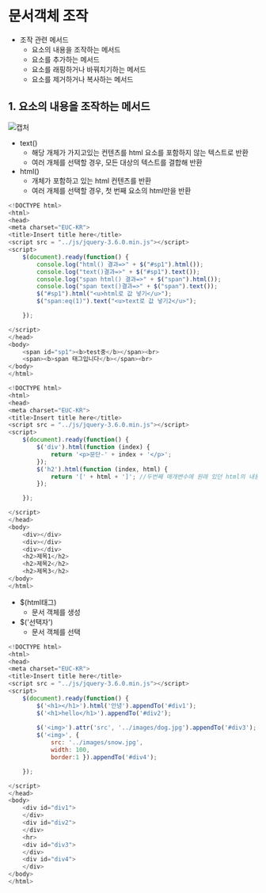 # 문서객체 조작
- 조작 관련 메서드
  - 요소의 내용을 조작하는 메서드
  - 요소를 추가하는 메서드
  - 요소를 래핑하거나 바꿔치기하는 메서드
  - 요소를 제거하거나 복사하는 메서드   

## 1. 요소의 내용을 조작하는 메서드
![캡처](https://user-images.githubusercontent.com/99188096/165415649-5d86ccdd-4d39-454b-8025-7f4603709a62.JPG)

- text()
  - 해당 개체가 가지고있는 컨텐츠를 html 요소를 포함하지 않는 텍스트로 반환
  - 여러 개체를 선택할 경우, 모든 대상의 텍스트를 결합해 반환
- html()
  - 개체가 포함하고 있는 html 컨텐츠를 반환
  - 여러 개체를 선택할 경우, 첫 번째 요소의 html만을 반환   

```javascript
<!DOCTYPE html>
<html>
<head>
<meta charset="EUC-KR">
<title>Insert title here</title>
<script src = "../js/jquery-3.6.0.min.js"></script>
<script>
	$(document).ready(function() {
		console.log("html() 결과=>" + $("#sp1").html());
		console.log("text()결과=>" + $("#sp1").text());
		console.log("span html() 결과=>" + $("span").html());
		console.log("span text()결과=>" + $("span").text());
		$("#sp1").html("<u>html로 값 넣기</u>");
		$("span:eq(1)").text("<u>text로 값 넣기2</u>");

	});

</script>
</head>
<body>
	<span id="sp1"><b>test중</b></span><br>
	<span><b>span 태그입니다</b></span><br>
</body>
</html>
```

```javascript
<!DOCTYPE html>
<html>
<head>
<meta charset="EUC-KR">
<title>Insert title here</title>
<script src = "../js/jquery-3.6.0.min.js"></script>
<script>
	$(document).ready(function() {
		$('div').html(function (index) {
			return '<p>문단-' + index + '</p>';
		});
		$('h2').html(function (index, html) {
			return '[' + html + ']'; //두번째 매개변수에 원래 있던 html의 내용이 들어감
		});

	});

</script>
</head>
<body>
	<div></div>
	<div></div>
	<div></div>
	<h2>제목1</h2>
	<h2>제목2</h2>
	<h2>제목3</h2>
</body>
</html>
```


- $(html태그)
  - 문서 객체를 생성
- $('선택자')
  - 문서 객체를 선택   

```javascript
<!DOCTYPE html>
<html>
<head>
<meta charset="EUC-KR">
<title>Insert title here</title>
<script src = "../js/jquery-3.6.0.min.js"></script>
<script>
	$(document).ready(function() {
		$('<h1></h1>').html('안녕').appendTo('#div1');
		$('<h1>hello</h1>').appendTo('#div2');
		
		$('<img>').attr('src', '../images/dog.jpg').appendTo('#div3');
		$('<img>', {
			src: '../images/snow.jpg',
			width: 100,
			border:1 }).appendTo('#div4');

	});

</script>
</head>
<body>
	<div id="div1"> 
	</div> 
	<div id="div2"> 
	</div>
	<hr>
	<div id="div3"> 
	</div> 
	<div id="div4"> 
	</div> 
</body>
</html>
```
